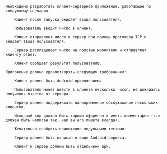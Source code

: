     Необходимо разработать клиент-серверное приложение, работающее по следующему сценарию.

        Клиент после запуска ожидает ввода пользователя.

        Пользователь вводит число в клиент.

        Клиент отправляет число в сервер при помощи протокола TCP и ожидает ввода пользователя.

        Сервер раскладывает число на простые множители и отправляет клиенту ответ.

        Клиент сообщает результат пользователю.

    Приложение должно удовлетворять следующим требованиям:

        Клиент должен быть Android-приложением.

        Пользователь может ввести в клиенте несколько чисел, не дожидаясь получения ответов от сервера.

        Сервер должен поддерживать одновременное обслуживание нескольких клиентов.

        Исходный код должен быть хорошо оформлен и иметь комментарии (т.е. должен быть написан так, как вы его пишете всегда).

        Желательно снабдить приложение модульными тестами.

        Сервер должен быть написан в виде Android-сервиса.

        Клиент и сервер должны быть отдельными apk.

